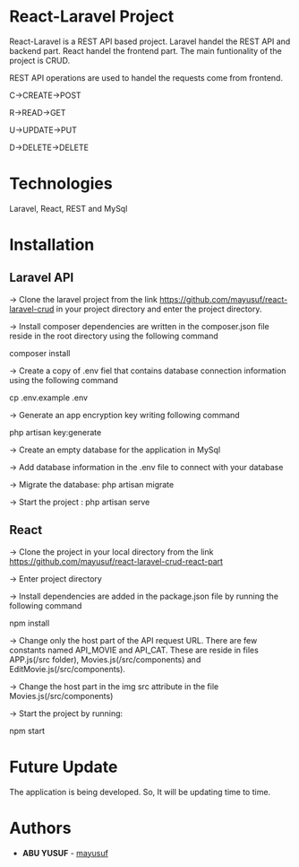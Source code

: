 # React-Laravel Project

React-Laravel is a REST API based project. Laravel handel the REST API and backend part. React handel
the frontend part. The main funtionality of the project is CRUD.

REST API operations are used to handel the requests come from frontend.

C->CREATE->POST

R->READ->GET

U->UPDATE->PUT

D->DELETE->DELETE

# Technologies

Laravel, React, REST and MySql

# Installation

## Laravel API

-> Clone the laravel project from the link https://github.com/mayusuf/react-laravel-crud in your project directory and enter the project directory.

-> Install composer dependencies are written in the composer.json file reside in the root directory 
 using the following command
 
 composer install
 
-> Create a copy of .env fiel that contains database connection information using the following command

 cp .env.example .env
 
-> Generate an app encryption key writing following command

 php artisan key:generate
 
-> Create an empty database for the application in MySql

-> Add database information in the .env file to connect with your database

-> Migrate the database: php artisan migrate

-> Start the project : php artisan serve

## React

-> Clone the project in your local directory from the link https://github.com/mayusuf/react-laravel-crud-react-part

-> Enter project directory

-> Install dependencies are added in the package.json file by running the following command

  npm install
  
-> Change only the host part of the API request URL. There are few constants named API_MOVIE and API_CAT.
 These are reside in files APP.js(/src folder), Movies.js(/src/components) and EditMovie.js(/src/components).
 
-> Change the host part in the img src attribute in the file Movies.js(/src/components)

-> Start the project by running:

 npm start

# Future Update

The application is being developed. So, It will be updating time to time.  

# Authors

* **ABU YUSUF** - [mayusuf](https://github.com/mayusuf)
